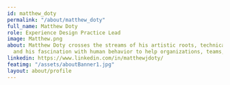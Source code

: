 ```yaml
---
id: matthew_doty
permalink: "/about/matthew_doty"
full_name: Matthew Doty
role: Experience Design Practice Lead
image: Matthew.png
about: Matthew Doty crosses the streams of his artistic roots, technical savvy, business acumen, 
  and his fascination with human behavior to help organizations, teams, and individuals build Experience Design capabilities. His work with a broad variety of organizations (ranging from smaller operations to Fortune 500 companies) enables Matthew to gracefully plug a human-centered approach into virtually any organization or project. As Raft's Experience Design Practice Lead, Matthew focuses on building Raft’s XD capabilities.
linkedin: https://www.linkedin.com/in/matthewjdoty/
featimg: "/assets/aboutBanner1.jpg"
layout: about/profile
---
```

